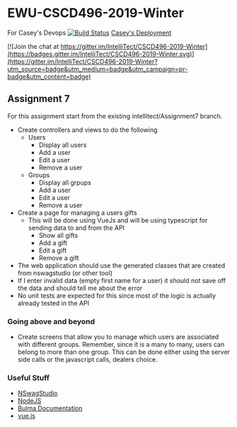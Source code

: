 # EWU-CSCD496-2019-Winter
For Casey's Devops
[![Build Status](https://dev.azure.com/CaseyWhite/SecretSanta/_apis/build/status/SecretSanta?branchName=Assignment7)](https://dev.azure.com/CaseyWhite/SecretSanta/_build/latest?definitionId=7&branchName=Assignment7)
[Casey's Deployment](https://cwhite-secretsanta.azurewebsites.net)

[![Join the chat at https://gitter.im/IntelliTect/CSCD496-2019-Winter](https://badges.gitter.im/IntelliTect/CSCD496-2019-Winter.svg)](https://gitter.im/IntelliTect/CSCD496-2019-Winter?utm_source=badge&utm_medium=badge&utm_campaign=pr-badge&utm_content=badge)


## Assignment 7

For this assignment start from the existing intellitect/Assignment7 branch.

- Create controllers and views to do the following
  - Users
     - Display all users
     - Add a user
     - Edit a user
     - Remove a user
  - Groups
     - Display all grpups
     - Add a user
     - Edit a user
     - Remove a user
- Create a page for managing a users gifts
   - This will be done using VueJs and will be using typescript for sending data to and from the API
     - Show all gifts
     - Add a gift
     - Edit a gift
     - Remove a gift
- The web application should use the generated classes that are created from nswagstudio (or other tool)
- If I enter invalid data (empty first name for a user) it should not save off the data and should tell me about the error
- No unit tests are expected for this since most of the logic is actually already tested in the API

### Going above and beyond
- Create screens that allow you to manage which users are associated with different groups. Remember, since it is a many to many, users can belong to more than one group. This can be done either using the server side calls or the javascript calls, dealers choice.

### Useful Stuff

- [NSwagStudio](https://github.com/RSuter/NSwag/wiki/NSwagStudio)
- [NodeJS](https://nodejs.org/en/)
- [Bulma Documentation](https://bulma.io/documentation/)
- [vue.js](https://vuejs.org/)

